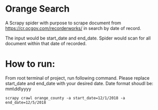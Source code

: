 # Orange Search
A Scrapy spider with purpose to scrape document from https://cr.ocgov.com/recorderworks/ in search by date of record.

The input would be start_date and end_date. Spider would scan for all document within that date of recorded.

# How to run:
From root terminal of project, run following command.
Please replace start_date and end_date with your desired date.
Date format shoudl be: mm\dd\yyyy

```
scrapy crawl orange_county -a start_date=12/1/2018 -a end_date=12/5/2018
```
